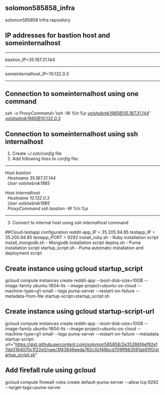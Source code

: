 ## solomon585858_infra
solomon585858 Infra repository

## IP addresses for bastion host and someinternalhost
***
bastion_IP=35.187.31.144
***
someinternalhost_IP=10.132.0.3
***
## Connection to someinternalhost using one command
*ssh -o ProxyCommand='ssh -W %h:%p volshebnik1985@35.187.31.144' volshebnik1985@10.132.0.3*

## Connection to someinternalhost using ssh internalhost
1. Create *~/.ssh/config* file <br />
2. Add following lines to *config* file:
***
*Host bastion <br />
&nbsp;&nbsp;Hostname 35.187.31.144 <br />
&nbsp;&nbsp;User volshebnik1985* <br />

*Host internalhost <br />
&nbsp;&nbsp;Hostname 10.132.0.3 <br />
&nbsp;&nbsp;User volshebnik1985 <br />
&nbsp;&nbsp;ProxyCommand ssh bastion -W %h:%p* <br />
***
3. Connect to internal host using *ssh internalhost* command <br />

##Cloud-testapp configuration
reddit-app_IP = 35.205.94.85
testapp_IP = 35.205.94.85
testapp_PORT = 9292
install_ruby.sh - Ruby installation script
install_mongodb.sh - Mongodb installation script
deploy.sh - Puma installation script
startup_script.sh - Puma automatic installation and deployment script

## Create instance using gcloud startup_script
gcloud compute instances create reddit-app --boot-disk-size=10GB --image-family ubuntu-1604-lts --image-project=ubuntu-os-cloud --machine-type=g1-small --tags puma-server --restart-on-failure --metadata-from-file startup-script=startup_script.sh

## Create instance using gcloud startup-script-url
gcloud compute instances create reddit-app --boot-disk-size=10GB --image-family ubuntu-1604-lts --image-project=ubuntu-os-cloud --machine-type=g1-small --tags puma-server --restart-on-failure --metadata startup-script-url="https://gist.githubusercontent.com/solomon585858/2e35266f4ef92e17dd3164070c1f22e0/raw/3f43846eeda762c0cf46bcd709ff883591ab91f0/startup_script.sh"


## Add firefall rule using gcloud
gcloud compute firewall-rules create default-puma-server --allow tcp:9292 --target-tags=puma-server

